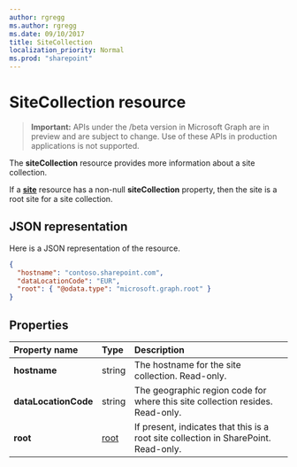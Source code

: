 ```yaml
---
author: rgregg
ms.author: rgregg
ms.date: 09/10/2017
title: SiteCollection
localization_priority: Normal
ms.prod: "sharepoint"
---
```

# SiteCollection resource

> **Important:** APIs under the /beta version in Microsoft Graph are in preview and are subject to change. Use of these APIs in production applications is not supported.

The **siteCollection** resource provides more information about a site collection.

If a [**site**](site.md) resource has a non-null **siteCollection** property, then the site is a root site for a site collection.

## JSON representation

Here is a JSON representation of the resource.

<!-- {
  "blockType": "resource",
  "optionalProperties": [
    "dataLocationCode", "root"
  ],
  "@odata.type": "microsoft.graph.siteCollection"
}-->

```json
{
  "hostname": "contoso.sharepoint.com",
  "dataLocationCode": "EUR",
  "root": { "@odata.type": "microsoft.graph.root" }
}
```

## Properties

| Property name        | Type     | Description
|:---------------------|:---------|:---------------------------------------------------
| **hostname**         | string   | The hostname for the site collection. Read-only.
| **dataLocationCode** | string   | The geographic region code for where this site collection resides. Read-only.
| **root**             | [root][] | If present, indicates that this is a root site collection in SharePoint. Read-only.

[root]: root.md

<!-- uuid: 8fcb5dbc-d5aa-4681-8e31-b001d5168d79
2015-10-25 14:57:30 UTC -->
<!-- {
  "type": "#page.annotation",
  "description": "",
  "keywords": "",
  "section": "documentation",
  "tocPath": ""
}-->
